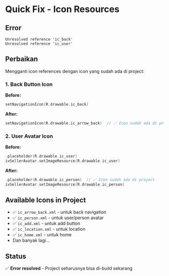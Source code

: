 # Quick Fix - Icon Resources

## Error
```
Unresolved reference 'ic_back'
Unresolved reference 'ic_user'
```

## Perbaikan
Mengganti icon references dengan icon yang sudah ada di project:

### 1. Back Button Icon
**Before:**
```kotlin
setNavigationIcon(R.drawable.ic_back)
```

**After:**
```kotlin
setNavigationIcon(R.drawable.ic_arrow_back)  // ✅ Icon sudah ada di project
```

### 2. User Avatar Icon
**Before:**
```kotlin
.placeholder(R.drawable.ic_user)
ivSellerAvatar.setImageResource(R.drawable.ic_user)
```

**After:**
```kotlin
.placeholder(R.drawable.ic_person)  // ✅ Icon sudah ada di project
ivSellerAvatar.setImageResource(R.drawable.ic_person)
```

## Available Icons in Project
- ✅ `ic_arrow_back.xml` - untuk back navigation
- ✅ `ic_person.xml` - untuk user/person avatar
- ✅ `ic_add.xml` - untuk add button
- ✅ `ic_location.xml` - untuk location
- ✅ `ic_home.xml` - untuk home
- Dan banyak lagi...

## Status
✅ **Error resolved** - Project seharusnya bisa di-build sekarang
